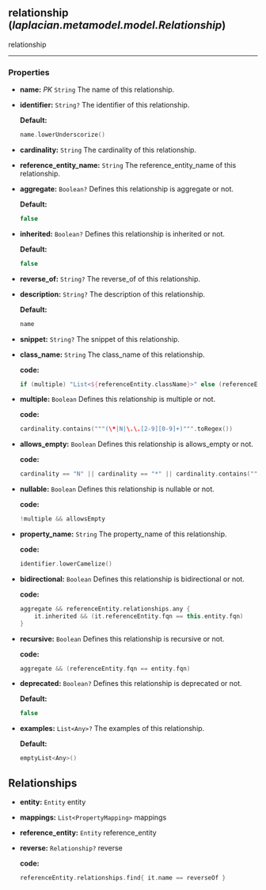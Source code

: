 ## **relationship** (*laplacian.metamodel.model.Relationship*)
  relationship


---

### Properties
* **name:** *PK* `String`
  The name of this relationship.

* **identifier:** `String?`
  The identifier of this relationship.

  **Default:**
  ```kotlin
  name.lowerUnderscorize()
  ```

* **cardinality:** `String`
  The cardinality of this relationship.

* **reference_entity_name:** `String`
  The reference_entity_name of this relationship.

* **aggregate:** `Boolean?`
  Defines this relationship is aggregate or not.

  **Default:**
  ```kotlin
  false
  ```

* **inherited:** `Boolean?`
  Defines this relationship is inherited or not.

  **Default:**
  ```kotlin
  false
  ```

* **reverse_of:** `String?`
  The reverse_of of this relationship.

* **description:** `String?`
  The description of this relationship.

  **Default:**
  ```kotlin
  name
  ```

* **snippet:** `String?`
  The snippet of this relationship.

* **class_name:** `String`
  The class_name of this relationship.

  **code:**
  ```kotlin
  if (multiple) "List<${referenceEntity.className}>" else (referenceEntity.className + if (nullable) "?" else "")
  ```

* **multiple:** `Boolean`
  Defines this relationship is multiple or not.

  **code:**
  ```kotlin
  cardinality.contains("""(\*|N|\.\.[2-9][0-9]+)""".toRegex())
  ```

* **allows_empty:** `Boolean`
  Defines this relationship is allows_empty or not.

  **code:**
  ```kotlin
  cardinality == "N" || cardinality == "*" || cardinality.contains("""(0\.\.)""".toRegex())
  ```

* **nullable:** `Boolean`
  Defines this relationship is nullable or not.

  **code:**
  ```kotlin
  !multiple && allowsEmpty
  ```

* **property_name:** `String`
  The property_name of this relationship.

  **code:**
  ```kotlin
  identifier.lowerCamelize()
  ```

* **bidirectional:** `Boolean`
  Defines this relationship is bidirectional or not.

  **code:**
  ```kotlin
  aggregate && referenceEntity.relationships.any {
      it.inherited && (it.referenceEntity.fqn == this.entity.fqn)
  }
  ```

* **recursive:** `Boolean`
  Defines this relationship is recursive or not.

  **code:**
  ```kotlin
  aggregate && (referenceEntity.fqn == entity.fqn)
  ```

* **deprecated:** `Boolean?`
  Defines this relationship is deprecated or not.

  **Default:**
  ```kotlin
  false
  ```

* **examples:** `List<Any>?`
  The examples of this relationship.

  **Default:**
  ```kotlin
  emptyList<Any>()
  ```


## Relationships
* **entity:** `Entity`
  entity
* **mappings:** `List<PropertyMapping>`
  mappings
* **reference_entity:** `Entity`
  reference_entity
* **reverse:** `Relationship?`
  reverse

  **code:**
  ```kotlin
  referenceEntity.relationships.find{ it.name == reverseOf }
  ```